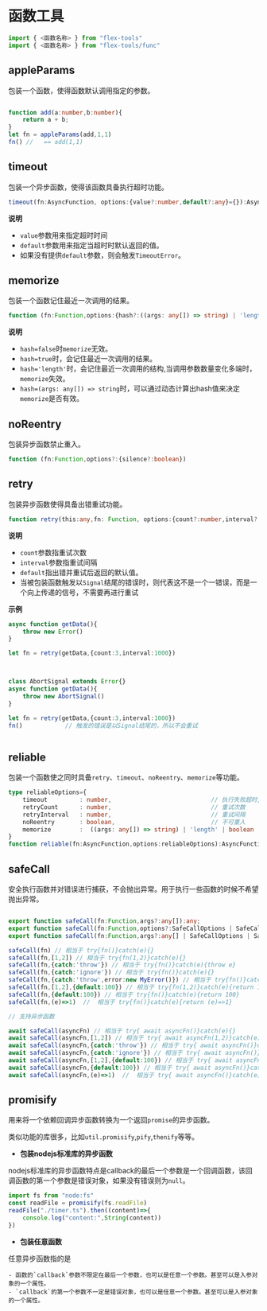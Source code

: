 # 函数工具

```typescript
import { <函数名称> } from "flex-tools"
import { <函数名称> } from "flex-tools/func"
```


## appleParams

包装一个函数，使得函数默认调用指定的参数。

```typescript

function add(a:number,b:number){
    return a + b;
}
let fn = appleParams(add,1,1)
fn() //   == add(1,1)
```

## timeout

包装一个异步函数，使得该函数具备执行超时功能。

```typescript
timeout(fn:AsyncFunction, options:{value?:number,default?:any}={}):AsyncFunction
```

**说明**

- `value`参数用来指定超时时间
- `default`参数用来指定当超时时默认返回的值。
- 如果没有提供`default`参数，则会触发`TimeoutError`。

## memorize

包装一个函数记住最近一次调用的结果。

```typescript
function (fn:Function,options:{hash?:((args: any[]) => string) | 'length' | boolean,expires?:number}={hash:false,expires:0}) 
```

**说明**

- `hash=false`时`memorize`无效。
- `hash=true`时，会记住最近一次调用的结果。
- `hash='length'`时，会记住最近一次调用的结构,当调用参数数量变化多端时，`memorize`失效。
- `hash=(args: any[]) => string`时，可以通过动态计算出hash值来决定`memorize`是否有效。

## noReentry

包装异步函数禁止重入。

```typescript
function (fn:Function,options?:{silence?:boolean})
```
## retry

包装异步函数使得具备出错重试功能。

```typescript
function retry(this:any,fn: Function, options:{count?:number,interval?:number,default?:any}):AsyncFunction
```

**说明**

- `count`参数指重试次数
- `interval`参数指重试间隔
- `default`指出错并重试后返回的默认值。
- 当被包装函数触发以`Signal`结尾的错误时，则代表这不是一个一错误，而是一个向上传递的信号，不需要再进行重试

**示例**

```typescript
async function getData(){
    throw new Error()
}

let fn = retry(getData,{count:3,interval:1000})



class AbortSignal extends Error{}
async function getData(){
    throw new AbortSignal()
}

let fn = retry(getData,{count:3,interval:1000})
fn()            // 触发的错误是以Signal结尾的，所以不会重试



```

## reliable

包装一个函数使之同时具备`retry`、`timeout`、`noReentry`、`memorize`等功能。

```typescript
type reliableOptions={
    timeout         : number,                            // 执行失败超时,默认为1秒
    retryCount      : number,                            // 重试次数
    retryInterval   : number,                            // 重试间隔
    noReentry       : boolean,                           // 不可重入
    memorize        :  ((args: any[]) => string) | 'length' | boolean
}
function reliable(fn:AsyncFunction,options:reliableOptions):AsyncFunction
```


## safeCall

安全执行函数并对错误进行捕获，不会抛出异常。用于执行一些函数的时候不希望抛出异常。

```typescript

export function safeCall(fn:Function,args?:any[]):any;
export function safeCall(fn:Function,options?:SafeCallOptions | SafeCallCatcher):any;
export function safeCall(fn:Function,args?:any[] | SafeCallOptions | SafeCallCatcher,options?:SafeCallOptions | SafeCallCatcher):any

safeCall(fn) // 相当于 try{fn()}catch(e){}
safeCall(fn,[1,2]) // 相当于 try{fn(1,2)}catch(e){}
safeCall(fn,{catch:'throw'}) // 相当于 try{fn()}catch(e){throw e}
safeCall(fn,{catch:'ignore'}) // 相当于 try{fn()}catch(e){}
safeCall(fn,{catch:'throw',error:new MyError()}) // 相当于 try{fn()}catch(e){throw MyError}
safeCall(fn,[1,2],{default:100}) // 相当于 try{fn(1,2)}catch(e){return 100}
safeCall(fn,{default:100}) // 相当于 try{fn()}catch(e){return 100}
safeCall(fn,(e)=>1)  //  相当于 try{fn()}catch(e){return (e)=>1}

// 支持异步函数

await safeCall(asyncFn) // 相当于 try{ await asyncFn()}catch(e){}
await safeCall(asyncFn,[1,2]) // 相当于 try{ await asyncFn(1,2)}catch(e){}
await safeCall(asyncFn,{catch:'throw'}) // 相当于 try{ await asyncFn()}catch(e){throw e}
await safeCall(asyncFn,{catch:'ignore'}) // 相当于 try{ await asyncFn()}catch(e){}
await safeCall(asyncFn,[1,2],{default:100}) // 相当于 try{ await asyncFn(1,2)}catch(e){return 100}
await safeCall(asyncFn,{default:100}) // 相当于 try{ await asyncFn()}catch(e){return 100}
await safeCall(asyncFn,(e)=>1)  //  相当于 try{ await asyncFn()}catch(e){return (e)=>1}


``` 


## promisify

用来将一个依赖回调异步函数转换为一个返回`promise`的异步函数。

类似功能的库很多，比如`util.promisify`,`pify`,`thenify`等等。

- **包装nodejs标准库的异步函数**

nodejs标准库的异步函数特点是callback的最后一个参数是一个回调函数，该回调函数的第一个参数是错误对象，如果没有错误则为`null`。

```typescript
import fs from "node:fs"
const readFile = promisify(fs.readFile)
readFile("./timer.ts").then((content)=>{
    console.log("content:",String(content))
})

```
- **包装任意函数**

任意异步函数指的是

    - 函数的`callback`参数不限定在最后一个参数，也可以是任意一个参数。甚至可以是入参对象的一个属性。
    - `callback`的第一个参数不一定是错误对象，也可以是任意一个参数。甚至可以是入参对象的一个属性。

```typescript


```




